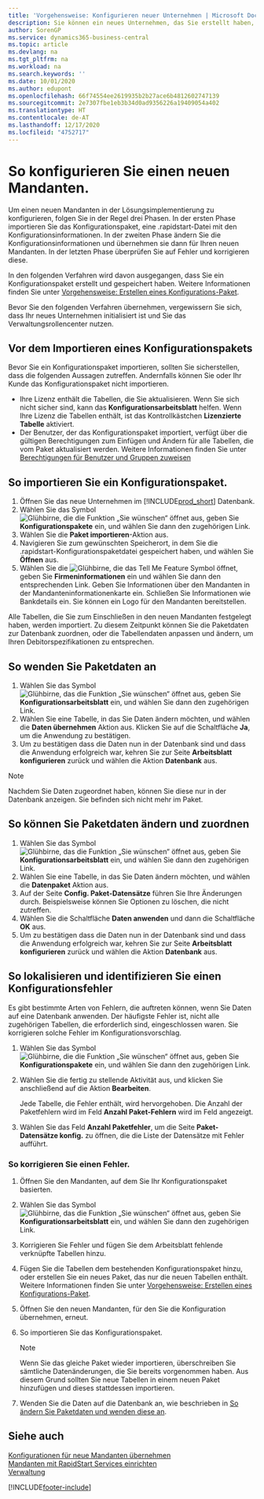 ```yaml
---
title: 'Vorgehensweise: Konfigurieren neuer Unternehmen | Microsoft Docs'
description: Sie können ein neues Unternehmen, das Sie erstellt haben, konfigurieren und anpassen. Um Ihre Implementierung abzustimmen, gehen Sie in drei Phasen vor, um die Konfiguration abzuschließen.
author: SorenGP
ms.service: dynamics365-business-central
ms.topic: article
ms.devlang: na
ms.tgt_pltfrm: na
ms.workload: na
ms.search.keywords: ''
ms.date: 10/01/2020
ms.author: edupont
ms.openlocfilehash: 66f74554ee2619935b2b27ace6b4812602747139
ms.sourcegitcommit: 2e7307fbe1eb3b34d0ad9356226a19409054a402
ms.translationtype: HT
ms.contentlocale: de-AT
ms.lasthandoff: 12/17/2020
ms.locfileid: "4752717"
---
```

# <a name="configure-new-companies"></a>So konfigurieren Sie einen neuen Mandanten.
Um einen neuen Mandanten in der Lösungsimplementierung zu konfigurieren, folgen Sie in der Regel drei Phasen. In der ersten Phase importieren Sie das Konfigurationspaket, eine .rapidstart-Datei mit den Konfigurationsinformationen. In der zweiten Phase ändern Sie die Konfigurationsinformationen und übernehmen sie dann für Ihren neuen Mandanten. In der letzten Phase überprüfen Sie auf Fehler und korrigieren diese.  

In den folgenden Verfahren wird davon ausgegangen, dass Sie ein Konfigurationspaket erstellt und gespeichert haben. Weitere Informationen finden Sie unter [Vorgehensweise: Erstellen eines Konfigurations-Paket](admin-how-to-prepare-a-configuration-package.md).  

Bevor Sie den folgenden Verfahren übernehmen, vergewissern Sie sich, dass Ihr neues Unternehmen initialisiert ist und Sie das Verwaltungsrollencenter nutzen.

## <a name="before-you-import-a-configuration-package"></a>Vor dem Importieren eines Konfigurationspakets
Bevor Sie ein Konfigurationspaket importieren, sollten Sie sicherstellen, dass die folgenden Aussagen zutreffen. Andernfalls können Sie oder Ihr Kunde das Konfigurationspaket nicht importieren.

* Ihre Lizenz enthält die Tabellen, die Sie aktualisieren. Wenn Sie sich nicht sicher sind, kann das **Konfigurationsarbeitsblatt** helfen. Wenn Ihre Lizenz die Tabellen enthält, ist das Kontrollkästchen **Lizenzierte Tabelle** aktiviert.  
* Der Benutzer, der das Konfigurationspaket importiert, verfügt über die gültigen Berechtigungen zum Einfügen und Ändern für alle Tabellen, die vom Paket aktualisiert werden. Weitere Informationen finden Sie unter [Berechtigungen für Benutzer und Gruppen zuweisen](ui-define-granular-permissions.md) 

## <a name="to-import-a-configuration-package"></a>So importieren Sie ein Konfigurationspaket.  
1. Öffnen Sie das neue Unternehmen im [!INCLUDE[prod_short](includes/prod_short.md)] Datenbank.  
2. Wählen Sie das Symbol ![Glühbirne, die die Funktion „Sie wünschen“ öffnet](media/ui-search/search_small.png "Tell Me-Funktion") aus, geben Sie **Konfigurationspakete** ein, und wählen Sie dann den zugehörigen Link.  
3. Wählen Sie die **Paket importieren**-Aktion aus.  
4. Navigieren Sie zum gewünschten Speicherort, in dem Sie die .rapidstart-Konfigurationspaketdatei gespeichert haben, und wählen Sie  **Öffnen** aus.  
5. Wählen Sie die ![Glühbirne, die das Tell Me Feature](media/ui-search/search_small.png "Tell Me-Funktion") Symbol öffnet, geben Sie **Firmeninformationen** ein und wählen Sie dann den entsprechenden Link. Geben Sie Informationen über den Mandanten in der Mandanteninformationenkarte ein. Schließen Sie Informationen wie Bankdetails ein. Sie können ein Logo für den Mandanten bereitstellen.  

Alle Tabellen, die Sie zum Einschließen in den neuen Mandanten festgelegt haben, werden importiert. Zu diesem Zeitpunkt können Sie die Paketdaten zur Datenbank zuordnen, oder die Tabellendaten anpassen und ändern, um Ihren Debitorspezifikationen zu entsprechen.  

## <a name="to-apply-package-data"></a>So wenden Sie Paketdaten an  
1. Wählen Sie das Symbol ![Glühbirne, das die Funktion „Sie wünschen“ öffnet](media/ui-search/search_small.png "Tell Me-Funktion") aus, geben Sie **Konfigurationsarbeitsblatt** ein, und wählen Sie dann den zugehörigen Link.  
2. Wählen Sie eine Tabelle, in das Sie Daten ändern möchten, und wählen die **Daten übernehmen** Aktion aus. Klicken Sie auf die Schaltfläche **Ja**, um die Anwendung zu bestätigen.
3. Um zu bestätigen dass die Daten nun in der Datenbank sind und dass die Anwendung erfolgreich war, kehren Sie zur Seite **Arbeitsblatt konfigurieren** zurück und wählen die Aktion **Datenbank** aus.  

> [!NOTE]  
>  Nachdem Sie Daten zugeordnet haben, können Sie diese nur in der Datenbank anzeigen. Sie befinden sich nicht mehr im Paket.  

## <a name="to-modify-and-apply-package-data"></a>So können Sie Paketdaten ändern und zuordnen  
1. Wählen Sie das Symbol ![Glühbirne, das die Funktion „Sie wünschen“ öffnet](media/ui-search/search_small.png "Tell Me-Funktion") aus, geben Sie **Konfigurationsarbeitsblatt** ein, und wählen Sie dann den zugehörigen Link.  
2. Wählen Sie eine Tabelle, in das Sie Daten ändern möchten, und wählen die **Datenpaket** Aktion aus.  
3. Auf der Seite **Config. Paket-Datensätze** führen Sie Ihre Änderungen durch. Beispielsweise können Sie Optionen zu löschen, die nicht zutreffen.  
4. Wählen Sie die Schaltfläche **Daten anwenden** und dann die Schaltfläche **OK** aus.  
5. Um zu bestätigen dass die Daten nun in der Datenbank sind und dass die Anwendung erfolgreich war, kehren Sie zur Seite **Arbeitsblatt konfigurieren** zurück und wählen die Aktion **Datenbank** aus.  

## <a name="to-locate-and-identify-a-configuration-error"></a>So lokalisieren und identifizieren Sie einen Konfigurationsfehler  
Es gibt bestimmte Arten von Fehlern, die auftreten können, wenn Sie Daten auf eine Datenbank anwenden. Der häufigste Fehler ist, nicht alle zugehörigen Tabellen, die erforderlich sind, eingeschlossen waren. Sie korrigieren solche Fehler im Konfigurationsvorschlag.

1. Wählen Sie das Symbol ![Glühbirne, die die Funktion „Sie wünschen“ öffnet](media/ui-search/search_small.png "Tell Me-Funktion") aus, geben Sie **Konfigurationspakete** ein, und wählen Sie dann den zugehörigen Link.  
2. Wählen Sie die fertig zu stellende Aktivität aus, und klicken Sie anschließend auf die Aktion **Bearbeiten**.  

    Jede Tabelle, die Fehler enthält, wird hervorgehoben. Die Anzahl der Paketfehlern wird im Feld **Anzahl Paket-Fehlern** wird im Feld angezeigt.  

3. Wählen Sie das Feld **Anzahl Paketfehler**, um die Seite **Paket-Datensätze konfig.** zu öffnen, die die Liste der Datensätze mit Fehler aufführt.  

### <a name="to-fix-an-error"></a>So korrigieren Sie einen Fehler.  
1. Öffnen Sie den Mandanten, auf dem Sie Ihr Konfigurationspaket basierten.  
2. Wählen Sie das Symbol ![Glühbirne, das die Funktion „Sie wünschen“ öffnet](media/ui-search/search_small.png "Tell Me-Funktion") aus, geben Sie **Konfigurationsarbeitsblatt** ein, und wählen Sie dann den zugehörigen Link.  
3. Korrigieren Sie Fehler und fügen Sie dem Arbeitsblatt fehlende verknüpfte Tabellen hinzu.  
4. Fügen Sie die Tabellen dem bestehenden Konfigurationspaket hinzu, oder erstellen Sie ein neues Paket, das nur die neuen Tabellen enthält. Weitere Informationen finden Sie unter [Vorgehensweise: Erstellen eines Konfigurations-Paket](admin-how-to-prepare-a-configuration-package.md).  
5. Öffnen Sie den neuen Mandanten, für den Sie die Konfiguration übernehmen, erneut.  
6. So importieren Sie das Konfigurationspaket.  

    > [!NOTE]  
    >  Wenn Sie das gleiche Paket wieder importieren, überschreiben Sie sämtliche Datenänderungen, die Sie bereits vorgenommen haben. Aus diesem Grund sollten Sie neue Tabellen in einem neuen Paket hinzufügen und dieses stattdessen importieren.  

7. Wenden Sie die Daten auf die Datenbank an, wie beschrieben in [So ändern Sie Paketdaten und wenden diese an](admin-how-to-configure-new-companies.md#to-modify-and-apply-package-data).

## <a name="see-also"></a>Siehe auch  
[Konfigurationen für neue Mandanten übernehmen](admin-apply-configuration-to-new-companies.md)  
[Mandanten mit RapidStart Services einrichten](admin-set-up-a-company-with-rapidstart.md)  
[Verwaltung](admin-setup-and-administration.md)


[!INCLUDE[footer-include](includes/footer-banner.md)]